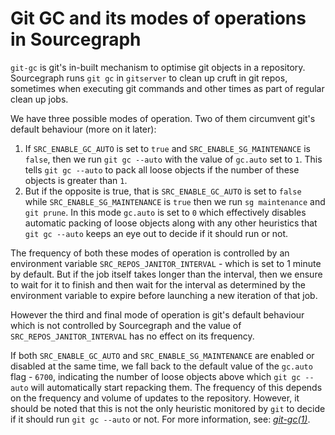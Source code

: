 # Git GC and its modes of operations in Sourcegraph

`git-gc` is git's in-built mechanism to optimise git objects in a repository. Sourcegraph runs `git gc` in `gitserver` to clean up cruft in git repos, sometimes when executing git commands and other times as part of regular clean up jobs.

We have three possible modes of operation. Two of them circumvent git's default behaviour (more on it later):

1. If `SRC_ENABLE_GC_AUTO` is set to `true` and `SRC_ENABLE_SG_MAINTENANCE` is `false`, then we run `git gc --auto` with the value of `gc.auto` set to `1`. This tells `git gc --auto` to pack all loose objects if the number of these objects is greater than `1`.
2. But if the opposite is true, that is `SRC_ENABLE_GC_AUTO` is set to `false` while `SRC_ENABLE_SG_MAINTENANCE` is `true` then we run `sg maintenance` and `git prune`. In this mode `gc.auto` is set to `0` which effectively disables automatic packing of loose objects along with any other heuristics that `git gc --auto` keeps an eye out to decide if it should run or not.

The frequency of both these modes of operation is controlled by an environment variable `SRC_REPOS_JANITOR_INTERVAL` - which is set to 1 minute by default. But if the job itself takes longer than the interval, then we ensure to wait for it to finish and then wait for the interval as determined by the environment variable to expire before launching a new iteration of that job.

However the third and final mode of operation is git's default behaviour which is not controlled by Sourcegraph and the value of `SRC_REPOS_JANITOR_INTERVAL` has no effect on its frequency.

If both `SRC_ENABLE_GC_AUTO` and `SRC_ENABLE_SG_MAINTENANCE` are enabled or disabled at the same time, we fall back to the default value of the `gc.auto` flag - `6700`, indicating the number of loose objects above which `git gc --auto` will automatically start repacking them. The frequency of this depends on the frequency and volume of updates to the repository. However, it should be noted that this is not the only heuristic monitored by `git` to decide if it should run `git gc --auto` or not. For more information, see: _[git-gc(1)](https://www.man7.org/linux/man-pages/man1/git-gc.1.html)_.
